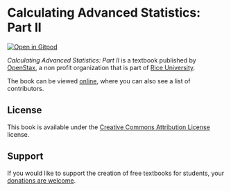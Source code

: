 # Calculating Advanced Statistics: Part II

[![Open in Gitpod](https://gitpod.io/button/open-in-gitpod.svg)](https://gitpod.io/from-referrer/)

_Calculating Advanced Statistics: Part II_ is a textbook published by [OpenStax](https://openstax.org/), a non profit organization that is part of [Rice University](https://www.rice.edu/).

The book can be viewed [online](https://github.com/cnx-user-books/cnxbook-calculating-advanced-statiscs-part-ii/releases/latest), where you can also see a list of contributors.

## License
This book is available under the [Creative Commons Attribution License](./LICENSE) license.

## Support
If you would like to support the creation of free textbooks for students, your [donations are welcome](https://riceconnect.rice.edu/donation/support-openstax-banner).
